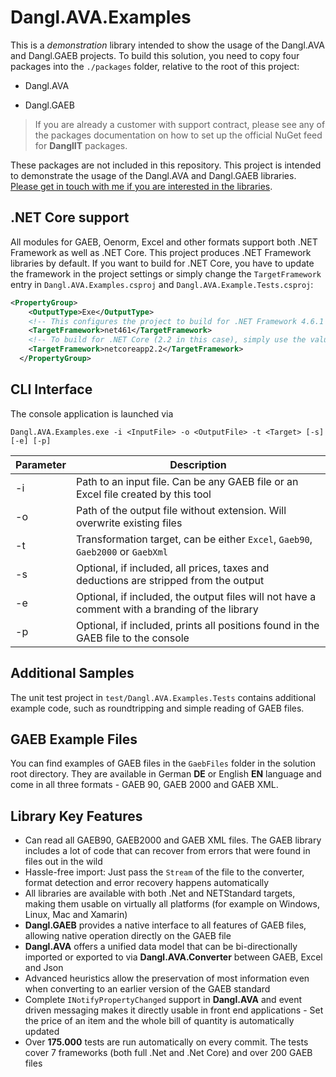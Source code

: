 # Dangl.AVA.Examples

This is a _demonstration_ library intended to show the usage of the Dangl.AVA and Dangl.GAEB projects.
To build this solution, you need to copy four packages into the `./packages` folder, relative to the root of this project:
* Dangl.AVA
- Dangl.GAEB

> If you are already a customer with support contract, please see any of the packages documentation on how to set up the official NuGet feed for **DanglIT** packages.

These packages are not included in this repository.
This project is intended to demonstrate the usage of the Dangl.AVA and Dangl.GAEB libraries.
[Please get in touch with me if you are interested in the libraries](https://www.dangl-it.com/contact/?message=I%27m+interested+in+Dangl.GAEB+%26+Dangl.AVA.+Please+contact+me.).

## .NET Core support

All modules for GAEB, Oenorm, Excel and other formats support both .NET Framework as well as .NET Core. This project produces .NET Framework libraries by default. If you want to build for .NET Core,
you have to update the framework in the project settings or simply change the `TargetFramework` entry in `Dangl.AVA.Examples.csproj` and `Dangl.AVA.Example.Tests.csproj`:

```xml
<PropertyGroup>
    <OutputType>Exe</OutputType>
    <!-- This configures the project to build for .NET Framework 4.6.1 -->
    <TargetFramework>net461</TargetFramework>
    <!-- To build for .NET Core (2.2 in this case), simply use the value below -->
    <TargetFramework>netcoreapp2.2</TargetFramework>
  </PropertyGroup>
```

## CLI Interface

The console application is launched via

    Dangl.AVA.Examples.exe -i <InputFile> -o <OutputFile> -t <Target> [-s] [-e] [-p]

| Parameter | Description |
|-----------|-------------|
| -i | Path to an input file. Can be any GAEB file or an Excel file created by this tool |
| -o | Path of the output file without extension. Will overwrite existing files |
| -t | Transformation target, can be either `Excel`, `Gaeb90`, `Gaeb2000` or `GaebXml`|
| -s | Optional, if included, all prices, taxes and deductions are stripped from the output|
| -e | Optional, if included, the output files will not have a comment with a branding of the library |
| -p | Optional, if included, prints all positions found in the GAEB file to the console |

## Additional Samples

The unit test project in `test/Dangl.AVA.Examples.Tests` contains additional example code,
such as roundtripping and simple reading of GAEB files.

## GAEB Example Files

You can find examples of GAEB files in the `GaebFiles` folder in the solution root directory. They are available in German **DE** or English **EN** language and come in
all three formats - GAEB 90, GAEB 2000 and GAEB XML.

## Library Key Features

* Can read all GAEB90, GAEB2000 and GAEB XML files. The GAEB library includes a lot of code that can recover from errors that were found in files out in the wild
* Hassle-free import: Just pass the `Stream` of the file to the converter, format detection and error recovery happens automatically
* All libraries are available with both .Net and NETStandard targets, making them usable on virtually all platforms (for example on Windows, Linux, Mac and Xamarin)
* **Dangl.GAEB** provides a native interface to all features of GAEB files, allowing native operation directly on the GAEB file
* **Dangl.AVA** offers a unified data model that can be bi-directionally imported or exported to via **Dangl.AVA.Converter** between GAEB, Excel and Json
* Advanced heuristics allow the preservation of most information even when converting to an earlier version of the GAEB standard
* Complete `INotifyPropertyChanged` support in **Dangl.AVA** and event driven messaging makes it directly usable in front end applications - Set the price of an item and the whole bill of quantity is automatically updated
* Over **175.000** tests are run automatically on every commit. The tests cover 7 frameworks (both full .Net and .Net Core) and over 200 GAEB files
